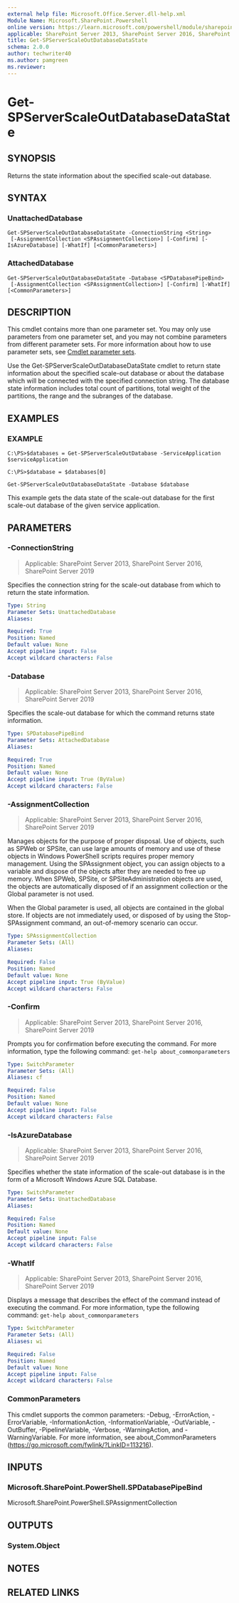 ```yaml
---
external help file: Microsoft.Office.Server.dll-help.xml
Module Name: Microsoft.SharePoint.Powershell
online version: https://learn.microsoft.com/powershell/module/sharepoint-server/get-spserverscaleoutdatabasedatastate
applicable: SharePoint Server 2013, SharePoint Server 2016, SharePoint Server 2019
title: Get-SPServerScaleOutDatabaseDataState
schema: 2.0.0
author: techwriter40
ms.author: pamgreen
ms.reviewer:
---
```


# Get-SPServerScaleOutDatabaseDataState

## SYNOPSIS

Returns the state information about the specified scale-out database.



## SYNTAX

### UnattachedDatabase
```
Get-SPServerScaleOutDatabaseDataState -ConnectionString <String>
 [-AssignmentCollection <SPAssignmentCollection>] [-Confirm] [-IsAzureDatabase] [-WhatIf] [<CommonParameters>]
```

### AttachedDatabase
```
Get-SPServerScaleOutDatabaseDataState -Database <SPDatabasePipeBind>
 [-AssignmentCollection <SPAssignmentCollection>] [-Confirm] [-WhatIf] [<CommonParameters>]
```

## DESCRIPTION

This cmdlet contains more than one parameter set.
You may only use parameters from one parameter set, and you may not combine parameters from different parameter sets.
For more information about how to use parameter sets, see [Cmdlet parameter sets](https://learn.microsoft.com/powershell/scripting/developer/cmdlet/cmdlet-parameter-sets).

Use the Get-SPServerScaleOutDatabaseDataState cmdlet to return state information about the specified scale-out database or about the database which will be connected with the specified connection string.
The database state information includes total count of partitions, total weight of the partitions, the range and the subranges of the database.



## EXAMPLES

### EXAMPLE
```
C:\PS>$databases = Get-SPServerScaleOutDatabase -ServiceApplication $serviceApplication

C:\PS>$database = $databases[0]

Get-SPServerScaleOutDatabaseDataState -Database $database
```

This example gets the data state of the scale-out database for the first scale-out database of the given service application.

## PARAMETERS

### -ConnectionString

> Applicable: SharePoint Server 2013, SharePoint Server 2016, SharePoint Server 2019

Specifies the connection string for the scale-out database from which to return the state information.



```yaml
Type: String
Parameter Sets: UnattachedDatabase
Aliases:

Required: True
Position: Named
Default value: None
Accept pipeline input: False
Accept wildcard characters: False
```

### -Database

> Applicable: SharePoint Server 2013, SharePoint Server 2016, SharePoint Server 2019

Specifies the scale-out database for which the command returns state information.


```yaml
Type: SPDatabasePipeBind
Parameter Sets: AttachedDatabase
Aliases:

Required: True
Position: Named
Default value: None
Accept pipeline input: True (ByValue)
Accept wildcard characters: False
```

### -AssignmentCollection

> Applicable: SharePoint Server 2013, SharePoint Server 2016, SharePoint Server 2019

Manages objects for the purpose of proper disposal.
Use of objects, such as SPWeb or SPSite, can use large amounts of memory and use of these objects in Windows PowerShell scripts requires proper memory management.
Using the SPAssignment object, you can assign objects to a variable and dispose of the objects after they are needed to free up memory.
When SPWeb, SPSite, or SPSiteAdministration objects are used, the objects are automatically disposed of if an assignment collection or the Global parameter is not used.

When the Global parameter is used, all objects are contained in the global store.
If objects are not immediately used, or disposed of by using the Stop-SPAssignment command, an out-of-memory scenario can occur.



```yaml
Type: SPAssignmentCollection
Parameter Sets: (All)
Aliases:

Required: False
Position: Named
Default value: None
Accept pipeline input: True (ByValue)
Accept wildcard characters: False
```

### -Confirm

> Applicable: SharePoint Server 2013, SharePoint Server 2016, SharePoint Server 2019

Prompts you for confirmation before executing the command.
For more information, type the following command: `get-help about_commonparameters`

```yaml
Type: SwitchParameter
Parameter Sets: (All)
Aliases: cf

Required: False
Position: Named
Default value: None
Accept pipeline input: False
Accept wildcard characters: False
```

### -IsAzureDatabase

> Applicable: SharePoint Server 2013, SharePoint Server 2016, SharePoint Server 2019

Specifies whether the state information of the scale-out database is in the form of a Microsoft Windows Azure SQL Database.



```yaml
Type: SwitchParameter
Parameter Sets: UnattachedDatabase
Aliases:

Required: False
Position: Named
Default value: None
Accept pipeline input: False
Accept wildcard characters: False
```

### -WhatIf

> Applicable: SharePoint Server 2013, SharePoint Server 2016, SharePoint Server 2019

Displays a message that describes the effect of the command instead of executing the command.
For more information, type the following command: `get-help about_commonparameters`


```yaml
Type: SwitchParameter
Parameter Sets: (All)
Aliases: wi

Required: False
Position: Named
Default value: None
Accept pipeline input: False
Accept wildcard characters: False
```

### CommonParameters
This cmdlet supports the common parameters: -Debug, -ErrorAction, -ErrorVariable, -InformationAction, -InformationVariable, -OutVariable, -OutBuffer, -PipelineVariable, -Verbose, -WarningAction, and -WarningVariable. For more information, see about_CommonParameters (https://go.microsoft.com/fwlink/?LinkID=113216).

## INPUTS

### Microsoft.SharePoint.PowerShell.SPDatabasePipeBind
Microsoft.SharePoint.PowerShell.SPAssignmentCollection

## OUTPUTS

### System.Object

## NOTES

## RELATED LINKS
